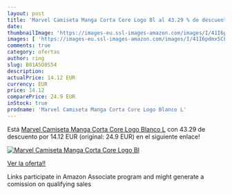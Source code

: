 ```yaml
---
layout: post
title: 'Marvel Camiseta Manga Corta Core Logo Bl al 43.29 % de descuento'
date: 
thumbnailImage: 'https://images-eu.ssl-images-amazon.com/images/I/41I6pdmx5CL._SL200_.jpg'
images: [ 'https://images-eu.ssl-images-amazon.com/images/I/41I6pdmx5CL._SL200_.jpg' ]
comments: true
category: ofertas
author: ring
slug: B01A5O8S54
description:
actualPrice: 14.12 EUR
currency: EUR
price: 14.12
comparePrice: 24.9 EUR
inStock: true
prodname: 'Marvel Camiseta Manga Corta Core Logo Blanco L'
---
```


Está [Marvel Camiseta Manga Corta Core Logo Blanco L](https://www.amazon.es/dp/B01A5O8S54/?tag=tolees-21) con 43.29 de descuento por 14.12 EUR (original: 24.9 EUR) en el siguiente enlace!

[![Marvel Camiseta Manga Corta Core Logo Bl](https://images-eu.ssl-images-amazon.com/images/I/41I6pdmx5CL._SL200_.jpg)](https://www.amazon.es/dp/B01A5O8S54/?tag=tolees-21)

[Ver la oferta!!](https://www.amazon.es/dp/B01A5O8S54/?tag=tolees-21)

Links participate in Amazon Associate program and might generate a comission on qualifying sales


